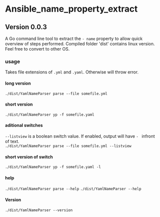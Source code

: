 # Ansible_name_property_extract
## Version 0.0.3

A Go command line tool to extract the `- name` property to allow quick overview of steps performed.
Compiled folder 'dist' contains linux version. Feel free to convert to other OS.

### usage
Takes file extensions of `.yml` and `.yaml`. Otherwise will throw error.

#### long version
`./dist/YamlNameParser parse --file somefile.yml`
#### short version
`./dist/YamlNameParser yp -f somefile.yaml`
#### aditional switches
`--listview` is a boolean switch value. If enabled, output will have `- ` infront of text.  
`./dist/YamlNameParser parse --file somefile.yml --listview`
#### short version of switch
`./dist/YamlNameParser yp -f somefile.yaml -l`
#### help
`./dist/YamlNameParser parse --help`
`./dist/YamlNameParser --help`
#### Version
`./dist/YamlNameParser --version`
